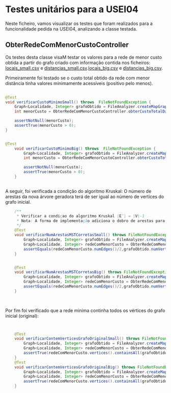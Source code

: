 # Testes unitários para a USEI04

Neste ficheiro, vamos visualizar os testes que foram realizados para a funcionalidade pedida na USEI04, analizando a classe testada.

## ObterRedeComMenorCustoController

Os testes desta classe visaM testar os valores  para a rede de menor custo obtida a partir do grafo criado com informação contida nos ficheiros:
[locais_small.csv](../Data/locais_small.csv) e [distancias_small.csv](../Data/distancias_small.csv).[locais_big.csv](../Data/locais_big.csv) e [distancias_big.csv](../Data/distancias_big.csv).

Primeiramente foi testado se o custo total obtido da rede com menor distância tinha  valores minimamente acessíveis (positivo pelo menos).
```java
 
@Test
void verificarCustoMinimoSmall() throws  FileNotFoundException {
    Graph<Localidade, Integer> grafoObtido = FileAnalyzer.createMapGraph(locaisSmallFilePath, distanciasSmallFilePath);
    int menorCusto = ObterRedeComMenorCustoController.obterCustoTotalDaRedeComMenorCusto(ObterRedeComMenorCustoController.obterRedeComMenorCusto(grafoObtido));

    assertNotNull(menorCusto);
    assertTrue(menorCusto > 0);
}


@Test   
    void verificarCustoMinimoBig() throws  FileNotFoundException {
        Graph<Localidade, Integer> grafoObtido = FileAnalyzer.createMapGraph(locaisBigFilePath, distanciasBigFilePath);
        int menorCusto = ObterRedeComMenorCustoController.obterCustoTotalDaRedeComMenorCusto(ObterRedeComMenorCustoController.obterRedeComMenorCusto(grafoObtido));

        assertNotNull(menorCusto);
        assertTrue(menorCusto > 0);
    }
    

```
A seguir, foi verificada a condição do algoritmo Kruskal: O número de arestas da nova árvore geradora terá de ser igual ao número de vertices do grafo inicial.
```java
    /**
     * Verificar a condiçao do algoritmo Kruskal |E’| = |V|-1
     * Nota: A forma de implementação adiciona o dobro de arestas para cada vertice desta forma: numEdges/2
     */
    @Test
    void verificarNumArestasMSTCorretasSmall() throws FileNotFoundException {
        Graph<Localidade, Integer> grafoObtido = FileAnalyzer.createMapGraph(locaisSmallFilePath, distanciasSmallFilePath);
        Graph<Localidade, Integer> redeComMenorCusto = ObterRedeComMenorCustoController.obterRedeComMenorCusto(grafoObtido);
        assertEquals(redeComMenorCusto.numEdges()/2,grafoObtido.numVertices()-1);
    }


    @Test
    void verificarNumArestasMSTCorretasBig() throws FileNotFoundException {
        Graph<Localidade, Integer> grafoObtido = FileAnalyzer.createMapGraph(locaisBigFilePath,distanciasBigFilePath);
        Graph<Localidade, Integer> redeComMenorCusto = ObterRedeComMenorCustoController.obterRedeComMenorCusto(grafoObtido);
        assertEquals(redeComMenorCusto.numEdges()/2,grafoObtido.numVertices()-1);
    }
    
    
``` 
Por fim foi verificado que a rede minima continha todos os vértices do grafo inicial (original):
```java


    @Test
    void verificarContemVerticesGrafoOriginalSmall() throws FileNotFoundException {
        Graph<Localidade, Integer> grafoObtido = FileAnalyzer.createMapGraph(locaisSmallFilePath, distanciasSmallFilePath);
        Graph<Localidade, Integer> redeComMenorCusto = ObterRedeComMenorCustoController.obterRedeComMenorCusto(grafoObtido);
        assertTrue(redeComMenorCusto.vertices().containsAll(grafoObtido.vertices()));
    }
    @Test
    void verificarContemVerticesGrafoOriginalBig() throws FileNotFoundException {
        Graph<Localidade, Integer> grafoObtido = FileAnalyzer.createMapGraph(locaisBigFilePath, distanciasSmallFilePath);
        Graph<Localidade, Integer> redeComMenorCusto = ObterRedeComMenorCustoController.obterRedeComMenorCusto(grafoObtido);
        assertTrue(redeComMenorCusto.vertices().containsAll(grafoObtido.vertices()));
    }
``` 

